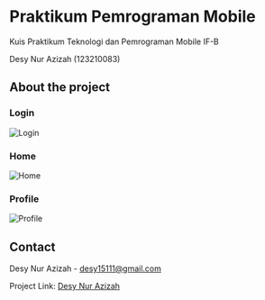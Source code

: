 # Praktikum Pemrograman Mobile

Kuis Praktikum Teknologi dan Pemrograman Mobile IF-B

Desy Nur Azizah (123210083)

## About the project

### Login
![Login](https://res.cloudinary.com/desyna/image/upload/v1711284826/Screenshot_2024-03-24_195122_ssokkp.png)

### Home
![Home](https://res.cloudinary.com/desyna/image/upload/v1711284826/Screenshot_2024-03-24_195140_ydjug6.png)

### Profile
![Profile](https://res.cloudinary.com/desyna/image/upload/v1711284827/Screenshot_2024-03-24_195152_duiqai.png)

## Contact
Desy Nur Azizah - desy15111@gmail.com

Project Link: [Desy Nur Azizah](https://github.com/Praktikum-TPM-IF-B/123210083_Desy-Nur-Azizah)

